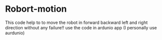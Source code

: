 # Robort-motion

This code help to to move the robot in forward backward left and right direction without any failure!!
use the code in ardunio app (I personally use aurdunio)
